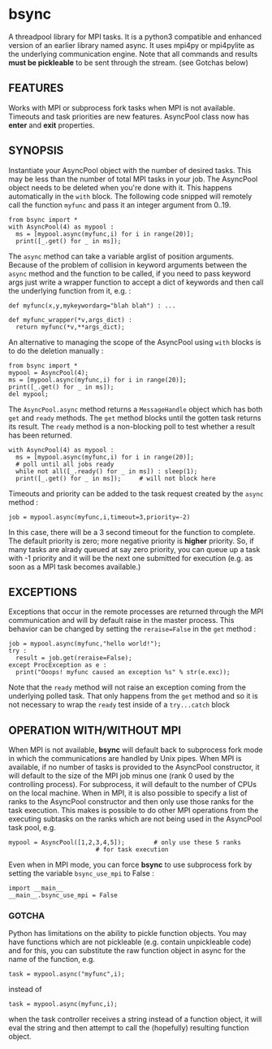# bsync

A threadpool library for MPI tasks. It is a python3 compatible and enhanced version of an
earlier library named async. It uses mpi4py or mpi4pylite as the underlying communication
engine. Note that all commands and results **must be pickleable** to be sent through the
stream. (see Gotchas below)

## FEATURES

Works with MPI or subprocess fork tasks when MPI is not available. Timeouts
and task priorities are new features. AsyncPool class now has __enter__ and __exit__
properties.

## SYNOPSIS

Instantiate your AsyncPool object with the number of desired tasks. This may be less than
the number of total MPI tasks in your job. The AsyncPool object needs to be deleted when
you're done with it. This happens automatically in the `with` block. The following code
snipped will remotely call the function `myfunc` and pass it an integer argument from
0..19.

	from bsync import *
	with AsyncPool(4) as mypool :
	  ms = [mypool.async(myfunc,i) for i in range(20)];
	  print([_.get() for _ in ms]);

The `async` method can take a variable arglist of position arguments. Because of the
problem of collision in keyword arguments between the `async` method and the function to
be called, if you need to pass keyword args just write a wrapper function to accept a dict
of keywords and then call the underlying function from it, e.g. :

	def myfunc(x,y,mykeywordarg="blah blah") : ...

	def myfunc_wrapper(*v,args_dict) :
	  return myfunc(*v,**args_dict);

An alternative to managing the scope of the AsyncPool using `with` blocks is to do the
deletion manually :

	from bsync import *
	mypool = AsyncPool(4);
	ms = [mypool.async(myfunc,i) for i in range(20)];
	print([_.get() for _ in ms]);
	del mypool;

The `AsyncPool.async` method returns a `MessageHandle` object which has both `get` and
`ready` methods. The `get` method blocks until the gotten task returns its result. The
`ready` method is a non-blocking poll to test whether a result has been returned.
	
	with AsyncPool(4) as mypool :
	  ms = [mypool.async(myfunc,i) for i in range(20)];
	  # poll until all jobs ready
	  while not all([_.ready() for _ in ms]) : sleep(1);
	  print([_.get() for _ in ms]);		# will not block here

Timeouts and priority can be added to the task request created by the `async` method :

	job = mypool.async(myfunc,i,timeout=3,priority=-2)

In this case, there will be a 3 second timeout for the function to complete. The default
priority is zero; more negative priority is **higher** priority. So, if many tasks are
alrady queued at say zero priority, you can queue up a task with -1 priority and it will
be the next one submitted for execution (e.g. as soon as a MPI task becomes available.)

## EXCEPTIONS

Exceptions that occur in the remote processes are returned through the MPI communication
and will by default raise in the master process. This behavior can be changed by setting
the `reraise=False` in the `get` method :

	job = mypool.async(myfunc,"hello world!");
	try :
	  result = job.get(reraise=False);
	except ProcException as e :
	  print("Ooops! myfunc caused an exception %s" % str(e.exc));

Note that the `ready` method will not raise an exception coming from the underlying polled
task. That only happens from the `get` method and so it is not necessary to wrap the
`ready` test inside of a `try...catch` block

## OPERATION WITH/WITHOUT MPI

When MPI is not available, **bsync** will default back to subprocess fork mode in which
the communications are handled by Unix pipes. When MPI is available, if no number of tasks
is provided to the AsyncPool constructor, it will default to the size of the MPI job minus
one (rank 0 used by the controlling process). For subprocess, it will default to the
number of CPUs on the local machine. When in MPI, it is also possible to specify a list of
ranks to the AsyncPool constructor and then only use those ranks for the task execution.
This makes is possible to do other MPI operations from the executing subtasks on the ranks
which are not being used in the AsyncPool task pool, e.g.

	mypool = AsyncPool([1,2,3,4,5]);		# only use these 5 ranks
							# for task execution

Even when in MPI mode, you can force **bsync** to use subprocess fork by setting the
variable `bsync_use_mpi` to False :

	import __main__
	__main__.bsync_use_mpi = False


### GOTCHA

Python has limitations on the ability to pickle function objects. You may have functions
which are not pickleable (e.g. contain unpickleable code) and for this, you can substitute
the raw function object in async for the name of the function, e.g.

	task = mypool.async("myfunc",i);

instead of 

	task = mypool.async(myfunc,i);

when the task controller receives a string instead of a function object, it will eval the
string and then attempt to call the (hopefully) resulting function object.

